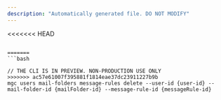 ```yaml
---
description: "Automatically generated file. DO NOT MODIFY"
---
```


<<<<<<< HEAD
```cli

=======
```bash

// THE CLI IS IN PREVIEW. NON-PRODUCTION USE ONLY
>>>>>>> ac57e61007f395881f1814eae37dc23911227b9b
mgc users mail-folders message-rules delete --user-id {user-id} --mail-folder-id {mailFolder-id} --message-rule-id {messageRule-id}

```
